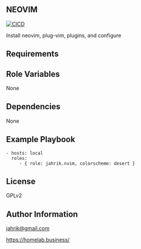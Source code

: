 ## NEOVIM

[![CICD](https://github.com/jahrik/ansible-nvim/actions/workflows/cicd.yml/badge.svg)](https://github.com/jahrik/ansible-nvim/actions/workflows/cicd.yml)

Install neovim, plug-vim, plugins, and configure

## Requirements


## Role Variables

None

## Dependencies

None

## Example Playbook

    - hosts: local
      roles:
         - { role: jahrik.nvim, colorscheme: desert }

## License

GPLv2

## Author Information

jahrik@gmail.com

https://homelab.business/
